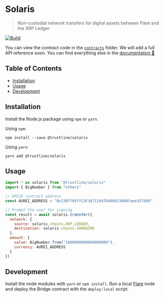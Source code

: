 # Solaris

> Non-custodial network transfers for digital assets between Flare and the XRP Ledger

[![Build](https://github.com/trustline-inc/solaris/actions/workflows/build.yml/badge.svg)](https://github.com/trustline-inc/solaris/actions/workflows/build.yml)


You can view the contract code in the [`contracts`](./contracts) folder. We will add a full API reference soon. You can find everything else in the [documentation&nbsp;📖 ](https://trustline.co)

## Table of Contents

<!--ts-->

- [Installation](#installation)
- [Usage](#usage)
- [Development](#development)
<!--te-->

## Installation

Install the Node.js package using `npm` or `yarn`.

Using `npm`:

```
npm install --save @trustline/solaris
```

Using `yarn`:

```
yarn add @trustline/solaris
```

## Usage

```javascript
import * as solaris from "@trustline/solaris"
import { BigNumber } from "ethers"

// ERC20 contract address
const AUREI_ADDRESS = "0x238f76EffC3F3d711847D48682304Bfaee357888"

// Prompt the user for signing
const result = await solaris.transfer({
  network: {
    source: solaris.chains.XRP_LEDGER,
    destination: solaris.chains.SONGBIRD
  },
  amount: {
    value: BigNumber.from("1000000000000000000"),
    currency: AUREI_ADDRESS
  }
})


```

## Development

Install the node modules with `yarn` or `npm install`. Run a local [Flare](https://gitlab.com/flarenetwork/flare/-/tree/master) node and deploy the Bridge contract with the `deploy:local` script.